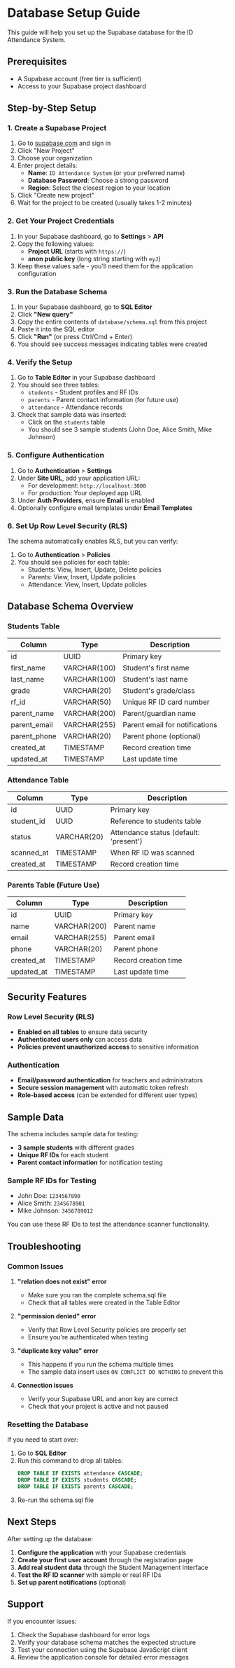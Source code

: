 # Database Setup Guide

This guide will help you set up the Supabase database for the ID Attendance System.

## Prerequisites

- A Supabase account (free tier is sufficient)
- Access to your Supabase project dashboard

## Step-by-Step Setup

### 1. Create a Supabase Project

1. Go to [supabase.com](https://supabase.com) and sign in
2. Click "New Project"
3. Choose your organization
4. Enter project details:
   - **Name**: `ID Attendance System` (or your preferred name)
   - **Database Password**: Choose a strong password
   - **Region**: Select the closest region to your location
5. Click "Create new project"
6. Wait for the project to be created (usually takes 1-2 minutes)

### 2. Get Your Project Credentials

1. In your Supabase dashboard, go to **Settings** > **API**
2. Copy the following values:
   - **Project URL** (starts with `https://`)
   - **anon public key** (long string starting with `eyJ`)
3. Keep these values safe - you'll need them for the application configuration

### 3. Run the Database Schema

1. In your Supabase dashboard, go to **SQL Editor**
2. Click **"New query"**
3. Copy the entire contents of `database/schema.sql` from this project
4. Paste it into the SQL editor
5. Click **"Run"** (or press Ctrl/Cmd + Enter)
6. You should see success messages indicating tables were created

### 4. Verify the Setup

1. Go to **Table Editor** in your Supabase dashboard
2. You should see three tables:
   - `students` - Student profiles and RF IDs
   - `parents` - Parent contact information (for future use)
   - `attendance` - Attendance records
3. Check that sample data was inserted:
   - Click on the `students` table
   - You should see 3 sample students (John Doe, Alice Smith, Mike Johnson)

### 5. Configure Authentication

1. Go to **Authentication** > **Settings**
2. Under **Site URL**, add your application URL:
   - For development: `http://localhost:3000`
   - For production: Your deployed app URL
3. Under **Auth Providers**, ensure **Email** is enabled
4. Optionally configure email templates under **Email Templates**

### 6. Set Up Row Level Security (RLS)

The schema automatically enables RLS, but you can verify:

1. Go to **Authentication** > **Policies**
2. You should see policies for each table:
   - Students: View, Insert, Update, Delete policies
   - Parents: View, Insert, Update policies
   - Attendance: View, Insert, Update policies

## Database Schema Overview

### Students Table

| Column | Type | Description |
|--------|------|-------------|
| id | UUID | Primary key |
| first_name | VARCHAR(100) | Student's first name |
| last_name | VARCHAR(100) | Student's last name |
| grade | VARCHAR(20) | Student's grade/class |
| rf_id | VARCHAR(50) | Unique RF ID card number |
| parent_name | VARCHAR(200) | Parent/guardian name |
| parent_email | VARCHAR(255) | Parent email for notifications |
| parent_phone | VARCHAR(20) | Parent phone (optional) |
| created_at | TIMESTAMP | Record creation time |
| updated_at | TIMESTAMP | Last update time |

### Attendance Table

| Column | Type | Description |
|--------|------|-------------|
| id | UUID | Primary key |
| student_id | UUID | Reference to students table |
| status | VARCHAR(20) | Attendance status (default: 'present') |
| scanned_at | TIMESTAMP | When RF ID was scanned |
| created_at | TIMESTAMP | Record creation time |

### Parents Table (Future Use)

| Column | Type | Description |
|--------|------|-------------|
| id | UUID | Primary key |
| name | VARCHAR(200) | Parent name |
| email | VARCHAR(255) | Parent email |
| phone | VARCHAR(20) | Parent phone |
| created_at | TIMESTAMP | Record creation time |
| updated_at | TIMESTAMP | Last update time |

## Security Features

### Row Level Security (RLS)

- **Enabled on all tables** to ensure data security
- **Authenticated users only** can access data
- **Policies prevent unauthorized access** to sensitive information

### Authentication

- **Email/password authentication** for teachers and administrators
- **Secure session management** with automatic token refresh
- **Role-based access** (can be extended for different user types)

## Sample Data

The schema includes sample data for testing:

- **3 sample students** with different grades
- **Unique RF IDs** for each student
- **Parent contact information** for notification testing

### Sample RF IDs for Testing

- John Doe: `1234567890`
- Alice Smith: `2345678901`
- Mike Johnson: `3456789012`

You can use these RF IDs to test the attendance scanner functionality.

## Troubleshooting

### Common Issues

1. **"relation does not exist" error**
   - Make sure you ran the complete schema.sql file
   - Check that all tables were created in the Table Editor

2. **"permission denied" error**
   - Verify that Row Level Security policies are properly set
   - Ensure you're authenticated when testing

3. **"duplicate key value" error**
   - This happens if you run the schema multiple times
   - The sample data insert uses `ON CONFLICT DO NOTHING` to prevent this

4. **Connection issues**
   - Verify your Supabase URL and anon key are correct
   - Check that your project is active and not paused

### Resetting the Database

If you need to start over:

1. Go to **SQL Editor**
2. Run this command to drop all tables:
   ```sql
   DROP TABLE IF EXISTS attendance CASCADE;
   DROP TABLE IF EXISTS students CASCADE;
   DROP TABLE IF EXISTS parents CASCADE;
   ```
3. Re-run the schema.sql file

## Next Steps

After setting up the database:

1. **Configure the application** with your Supabase credentials
2. **Create your first user account** through the registration page
3. **Add real student data** through the Student Management interface
4. **Test the RF ID scanner** with sample or real RF IDs
5. **Set up parent notifications** (optional)

## Support

If you encounter issues:

1. Check the Supabase dashboard for error logs
2. Verify your database schema matches the expected structure
3. Test your connection using the Supabase JavaScript client
4. Review the application console for detailed error messages